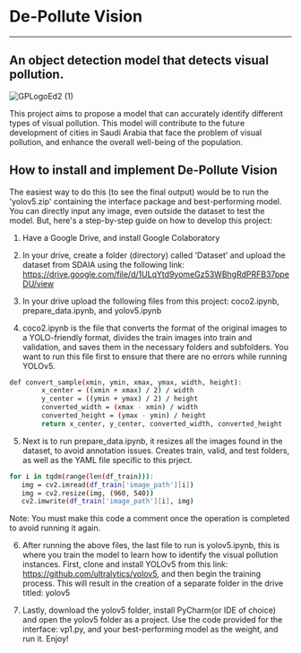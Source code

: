 # De-Pollute Vision 
---
## An object detection model that detects visual pollution.

![GPLogoEd2 (1)](https://github.com/manaralali29/demo/assets/98319880/5bdb79dc-3b9c-486f-86a4-9e94664c6adc)


This project aims to propose a model that can accurately identify different types of visual pollution. This model will contribute to the future development of cities in Saudi Arabia that face the problem of visual pollution, and enhance the overall well-being of the population.

## How to install and implement De-Pollute Vision

The easiest way to do this (to see the final output) would be to run the 'yolov5.zip' containing the interface package and best-performing model. You can directly input any image, even outside the dataset to test the model. But, here's a step-by-step guide on how to develop this project: 

1. Have a Google Drive, and install Google Colaboratory
   
2. In your drive, create a folder (directory) called 'Dataset' and upload the dataset from SDAIA using the following link: https://drive.google.com/file/d/1ULqYtd9yomeGz53WBhgRdPRFB37ppeDU/view 

3. In your drive upload the following files from this project: coco2.ipynb, prepare_data.ipynb, and yolov5.ipynb

4. coco2.ipynb is the file that converts the format of the original images to a YOLO-friendly format, divides the train images into train and validation, and saves them in the necessary folders and subfolders. You want to run this file first to ensure that there are no errors while running YOLOv5.
   
```sh
def convert_sample(xmin, ymin, xmax, ymax, width, height):
        x_center = ((xmin + xmax) / 2) / width
        y_center = ((ymin + ymax) / 2) / height
        converted_width = (xmax - xmin) / width
        converted_height = (ymax - ymin) / height
        return x_center, y_center, converted_width, converted_height
```

5. Next is to run prepare_data.ipynb, it resizes all the images found in the dataset, to avoid annotation issues. Creates train, valid, and test folders, as well as the YAML file specific to this prject.
```sh
for i in tqdm(range(len(df_train))):
   img = cv2.imread(df_train['image_path'][i])
   img = cv2.resize(img, (960, 540))
   cv2.imwrite(df_train['image_path'][i], img)
```
Note: You must make this code a comment once the operation is completed to avoid running it again. 

6. After running the above files, the last file to run is yolov5.ipynb, this is where you train the model to learn how to identify the visual pollution instances. First, clone and install YOLOv5 from this link: https://github.com/ultralytics/yolov5, and then begin the training process. This will result in the creation of a separate folder in the drive titled: yolov5

7. Lastly, download the yolov5 folder, install PyCharm(or IDE of choice) and open the yolov5 folder as a project. Use the code provided for the interface: vp1.py, and your best-performing model as the weight, and run it. Enjoy!

   
